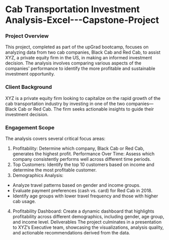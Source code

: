 # Cab Transportation Investment Analysis-Excel---Capstone-Project

### Project Overview
This project, completed as part of the upGrad bootcamp, focuses on analyzing data from two cab companies, Black Cab and Red Cab, to assist XYZ, a private equity firm in the US, in making an informed investment decision. The analysis involves comparing various aspects of the companies' performance to identify the more profitable and sustainable investment opportunity.

### Client Background
XYZ is a private equity firm looking to capitalize on the rapid growth of the cab transportation industry by investing in one of the two companies—Black Cab or Red Cab. The firm seeks actionable insights to guide their investment decision.

### Engagement Scope
The analysis covers several critical focus areas:

1. Profitability: Determine which company, Black Cab or Red Cab, generates the highest profit.
Performance Over Time: Assess which company consistently performs well across different time periods.
2. Top Customers: Identify the top 10 customers based on income and determine the most profitable customer.
3. Demographics Analysis:
- Analyze travel patterns based on gender and income groups.
- Evaluate payment preferences (cash vs. card) for Red Cab in 2018.
- Identify age groups with lower travel frequency and those with higher cab usage.
4. Profitability Dashboard: Create a dynamic dashboard that highlights profitability across different demographics, including gender, age group, and income level.
Deliverables
The project culminates in a presentation to XYZ’s Executive team, showcasing the visualizations, analysis quality, and actionable recommendations derived from the data.

